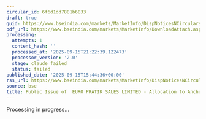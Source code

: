 ```yaml
---
circular_id: 6f6d1dd7881b6833
draft: true
guid: https://www.bseindia.com/markets/MarketInfo/DispNoticesNCirculars.aspx?Noticeid={2760D6BF-037A-45C3-85B8-67007D0FF5AA}&noticeno=20250915-68&dt=09/15/2025&icount=68&totcount=81&flag=0
pdf_url: https://www.bseindia.com/markets/MarketInfo/DownloadAttach.aspx?id=20250915-68&attachedId=3e82c5df-f92a-43ea-a24a-49431f8cb399
processing:
  attempts: 1
  content_hash: ''
  processed_at: '2025-09-15T21:22:39.122473'
  processor_version: '2.0'
  stage: claude_failed
  status: failed
published_date: '2025-09-15T15:44:36+00:00'
rss_url: https://www.bseindia.com/markets/MarketInfo/DispNoticesNCirculars.aspx?Noticeid={2760D6BF-037A-45C3-85B8-67007D0FF5AA}&noticeno=20250915-68&dt=09/15/2025&icount=68&totcount=81&flag=0
source: bse
title: Public Issue of  EURO PRATIK SALES LIMITED - Allocation to Anchor Investors
---
```


Processing in progress...